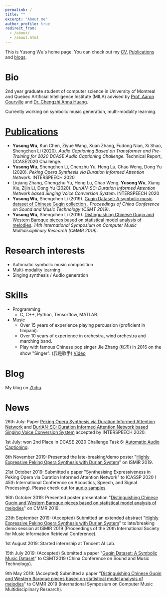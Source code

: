 ```yaml
---
permalink: /
title: ""
excerpt: "About me"
author_profile: true
redirect_from: 
  - /about/
  - /about.html
---
```


This is Yusong Wu's home page. You can check out my [CV](https://lukewys.github.io/cv/), [Publications](https://lukewys.github.io/publications/) and [blogs](https://www.zhihu.com/people/wu-yu-song-52/posts).

# Bio

2nd year graduate student of computer science in University of Montreal and Quebec Artificial Intelligence Institute (MILA) advised by [Prof. Aaron Courville](https://mila.quebec/en/person/aaron-courville/) and [Dr. Chengzhi Anna Huang](https://research.google/people/105787/).

Currently working on symbolic music generation, multi-modality learning.

# [Publications]( https://lukewys.github.io/publications/ )

- **Yusong Wu**, Kun Chen, Ziyue Wang, Xuan Zhang, Fudong Nian, Xi Shao, Shengchen Li  (2020). *Audio Captioning Based on Transformer and Pre-Training for 2020 DCASE Audio Captioning Challenge.* Technical Report, DCASE2020 Challenge.
- **Yusong Wu**, Shengchen Li, Chenzhu Yu, Heng Lu, Chao Weng, Dong Yu (2020). *Peking Opera Synthesis via Duration Informed Attention Network.* INTERSPEECH 2020
- Liqiang Zhang, Chengzhu Yu, Heng Lu, Chao Weng, **Yusong Wu**, Xiang Xie, Zijin Li, Dong Yu  (2020). *DurIAN-SC: Duration Informed Attention Network based Singing Voice Conversion System*. INTERSPEECH 2020
-  **Yusong Wu**, Shengchen Li (2019). [ Guqin Dataset: A symbolic music dataset of Chinese Guqin collection ](https://lukewys.github.io/publications/CSMT2019). *Proceedings of China Conference on Sound and Music Technology (CSMT 2019)*. 
-  **Yusong Wu**, Shengchen Li (2019). [Distinguishing Chinese Guqin and Western Baroque pieces based on statistical model analysis of melodies](https://lukewys.github.io/publications/CMMR2019). *14th International Symposium on Computer Music Multidisciplinary Research (CMMR 2019)*. 

# Research interests

- Automatic symbolic music composition
- Multi-modality learning
- Singing synthesis / Audio generation

# Skills

* Programming
  * C, C++, Python, Tensorflow, MATLAB.
* Music
  * Over 15 years of experience playing percussion (proficient in timpani).
  * Over 10 years of experience in orchestra, wind orchestra and marching band.
  * Play with famous Chinese pop singer Jie Zhang (张杰) in 2016 on the show "Singer". (我是歌手) [Video]( https://www.iqiyi.com/v_19rrbclxtw.html )
  
# Blog

My blog on [Zhihu](https://www.zhihu.com/people/wu-yu-song-52/posts).

# News

26th July: Paper [Peking Opera Synthesis via Duration Informed Attention Network](https://arxiv.org/abs/2008.03009) and [DurIAN-SC: Duration Informed Attention Network based Singing Voice Conversion System](https://arxiv.org/abs/2008.03009) accepted by INTERSPEECH 2020.

1st July: won 2nd Place in DCASE 2020 Challenge Task 6: [Automatic Audio Captioning](http://dcase.community/challenge2020/task-automatic-audio-captioning).

8th November 2019: Presented the late-breaking/demo poster "[Highly Expressive Peking Opera Synthesis with Durian System](https://lukewys.github.io/publications/ISMIR2019)" on ISMIR 2019.

21st October 2019: Submitted a paper "Synthesising Expressiveness in Peking Opera via Duration Informed Attention Network" to ICASSP 2020 ( 45th International Conference on Acoustics, Speech, and Signal Processing). Please check out for [audio samples](https://lukewys.github.io/files/Peking-Opera-Synthesis-2020.html )

16th October 2019: Presented poster presentation "[Distinguishing Chinese Guqin and Western Baroque pieces based on statistical model analysis of melodies](https://lukewys.github.io/publications/CMMR2019)" on CMMR 2019.

23th September 2019: (Accepted) Submitted an extended abstract "[Highly Expressive Peking Opera Synthesis with Durian System](https://lukewys.github.io/publications/ISMIR2019)" to late/breaking demo session at ISMIR 2019 (Proceedings of the 20th International Society for Music Information Retrieval Conference).

1st August 2019: Started internship at Tencent AI Lab.

15th July 2019: (Accepted) Submitted a paper "[Guqin Dataset: A Symbolic Music Dataset](https://lukewys.github.io/publications/CSMT2019)" to CSMT2019 (China Conference on Sound and Music Technology).

9th May 2019: (Accepted) Submitted a paper "[Distinguishing Chinese Guqin and Western Baroque pieces based on statistical model analysis of melodies](https://lukewys.github.io/publications/CMMR2019)" to CMMR 2019 (International Symposium on Computer Music Multidisciplinary Research).

